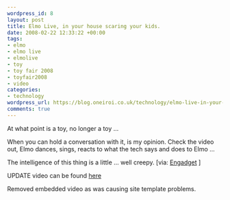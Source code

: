 ```yaml
--- 
wordpress_id: 8
layout: post
title: Elmo Live, in your house scaring your kids.
date: 2008-02-22 12:33:22 +00:00
tags: 
- elmo
- elmo live
- elmolive
- toy
- toy fair 2008
- toyfair2008
- video
categories: 
- technology
wordpress_url: https://blog.oneiroi.co.uk/technology/elmo-live-in-your-house-scaring-your-kids
comments: true
---
```

At what point is a toy, no longer a toy ...

When you can hold a conversation with it, is my opinion. Check the video out, Elmo dances, sings, reacts to what the tech says and does to Elmo ...

The intelligence of this thing is a little ... well creepy.
[via: <a href="https://www.engadget.com/2008/02/19/elmo-live-breaks-it-down-on-video-seems-too-smart-for-his-own-g/" title="Elmo Live, in your house scaring your kids" target="_blank">Engadget</a> ]

UPDATE video can be found <a href="https://youtube.com/watch?v=e5Dvw51Rufk" title="Elmo Live, in your house scaring your kids" target="_blank">here</a>

Removed embedded video as was causing site template problems.
